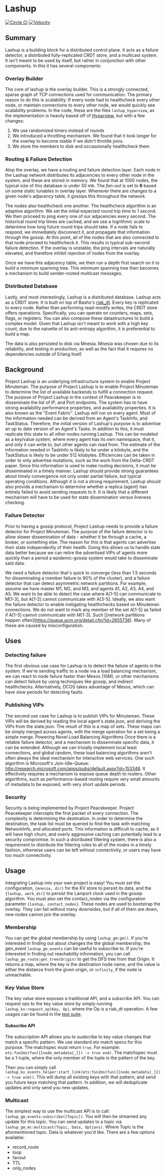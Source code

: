 # Lashup
[![Circle CI](https://circleci.com/gh/dcos/lashup.svg?style=svg&circle-token=e109b76cf8a017424100d9269640771210d7efe3)](https://circleci.com/gh/dcos/lashup)
[![Velocity](http://velocity.mesosphere.com/service/velocity/buildStatus/icon?job=dcos-networking-lashup-master/)](http://velocity.mesosphere.com/service/velocity/job/dcos-networking-lashup-master/)
## Summary 
Lashup is a building block for a distributed control plane. It acts as a failure detector, a distributed fully-replicated CRDT store, and a multicast system. It isn't meant to be used by itself, but rather in conjunction with other components. In this it has several components:
 
### Overlay Builder
The core of lashup is the overlay builder. This is a strongly connected, sparse graph of TCP connections used for communication. The primary reason to do this is scalability. If every node had to healthcheck every other node, or maintain connections to every other node, we would quickly see scalability problems. In the code, these are the files `lashup_hyparview`, as the implementation is heavily based off of [Hyparview](http://asc.di.fct.unl.pt/~jleitao/pdf/dsn07-leitao.pdf), but with a few changes:
1. We use randomized timers instead of rounds
2. We introduced a throttling mechanism. We found that it took longer for the overlay to become stable if we didn't throttle joins.
3. We store the members to disk and occassionally healthcheck them

### Routing & Failure Detection
Atop the overlay, we have a routing and failure detection layer. Each node in the Lashup network distributes its adjacencies to every other node in the system, and these are stored in memory. We found that at 1000 nodes, the typical size of this database is under 50 mb. The *fan-out* is set to **6** based on some static tunables in overlay layer. Whenever there are changes to a given node's adjacency table, it gossips this throughout the network. 

The nodes also healthcheck one another. The healthcheck algorithm is an adaptive algorithm. We set the initial expected round trip time to 1 second. We then proceed to ping every one of our adjacencies every second. The historical round trip times are cached, and we use a logrithmic scale to determine how long future round trips should take. If a node fails to respond, we immediately disconnect it, and propagate that information through the gossip. At this point, all of the nodes that are also connected to that node proceed to healthcheck it. This results in typical sub-second failure detection. If the overlay is unstable, the ping intervals are naturally elevated, and therefore inhibit rejection of nodes from the overlay.

Once we have this adjacency table, we then run a depth first search on it to build a minimum spanning tree. This minimum spanning tree then becomes a mechanism to build sender-rooted multicast messages.  

### Distributed Database
Lastly, and most interestingly, Lashup is a distributed database. Lashup acts as a CRDT store. It is built on top of Basho's [riak_dt](https://github.com/basho/riak_dt). Every key is replicated to every node. Rather than performing read-modify writes, the CRDT store offers operations. Specifically, you can operate on counters, maps, sets, flags, or registers. You can also compose these datastructures to build a complex model. Given that Lashup isn't meant to work with a high key count, due to the naivette of its anti-entropy algorithm, it is preferential to build a map. 

The data is also persisted to disk via Mnesia. Mnesia was chosen due to its reliability, and testing in production, as well as the fact that it requires no dependencies outside of Erlang itself.

## Background

Project Lashup is an underlying infrastructure system to enable Project Minuteman. The purpose of Project Lashup is to enable Project Minuteman to determine the list of available backends to fulfill a connection request. The purpose of Project Lashup in the context of Peacekeeper is to disseminate the list of IP, and Port endpoints. The system has to have strong availability performance properties, and availability properties. It is also known as the "Event Fabric".
Lashup will run on every agent. Most of the information needed can be derived from an Agent's TaskInfo, and TaskStatus.  Therefore, the initial version of Lashup's purpose is to advertise an up to date version of an Agent's Tasks. In addition to this, it must replicate this state to all other nodes running Lashup. This can be modeled as a key/value system, where every agent has its own namespace, that it, and only it can write to, but other agents can read from. The estimate of the information needed in TaskInfo is likely to be under a kilobyte, and the TaskStatus is likely to be under 512 kilobytes. Efficiencies can be taken in order to only advertise mutations, such as the work from the Delta-CRDT paper. 
Since this information is used to make routing decisions, it must be disseminated in a timely manner. Lashup should provide strong guarantees about timely convergence not only under partial failure, but typical operating conditions. Although it is not a strong requirement, Lashup should also provide a mechanism to determine whether a replica (agent) has entirely failed to avoid sending requests to it. It is likely that a different mechanism will have to be used for state dissemination versus liveness checking. 

### Failure Detector
Prior to having a gossip protocol, Project Lashup needs to provide a failure detector for Project Minuteman. The purpose of the failure detector is to allow slower dissemination of data - whether it be through a cache, a broker, or something else. The reason for this is that agents can advertise their state independently of their health. Doing this allows us to handle stale data better because we can retire the advertised VIPs of agents more quickly than a period a epidemic-gossip system would take to disseminate said data.

We need a failure detector that's quick to converge (less than 1.5 seconds for disseminating a member failure to 90% of the cluster), and a failure detector that can detect asymmetric network partitions. For example, assume we have master M1, M2, and M3, and agents A1, A2, A3, A4, and A5. We want to be able to detect the case where A[1-5] can communicate to M[1-3], but A[1-2] cannot communicate with A[3-5]. Ideally, we also want the failure detector to enable instigating healthchecks based on Minuteman connections. We do not want to mark any member of the set A[1-5] as failed if A[1-5] cannot communicate with M[1-3]. Such []network partitions happen often](https://queue.acm.org/detail.cfm?id=2655736). Many of these are caused by misconfiguration. 

## Uses
### Detecting failure
The first obvious use case for Lashup is to detect the failure of agents in the system. If we're sending traffic to a node via a load balancing mechanism, we can react to node failure faster than Mesos (10M), or other mechanisms can detect failure by using techniques like gossip, and indirect healthchecks. Alternatively, DCOS takes advantage of Mesos, which can have slow periods for detecting faults. 

### Publishing VIPs
The second use case for Lashup is to publish VIPs for Minuteman. These VIPs will be derived by reading the local agent's state.json, and deriving the VIPs from the state.json. The result of this is a map of sets. These maps can be simply merged across agents, with the merge operation for a set being a simple merge. 
Powering Novel Load Balancing Algorithms
Once there is a reliable failure detector, and a mechanism to disseminate specific data, it can be extended. Although we can trivially implement local least connections, and global random, these load balancing algorithms aren't often always the ideal mechanism for interactive web services. One such algorithm is Microsoft's Join-Idle-Queue: http://research.microsoft.com/apps/pubs/default.aspx?id=153348. It effectively requires a mechanism to expose queue depth to routers. Other algorithms, such as performance-based routing require very small amounts of metadata to be exposed, with very short update periods. 

### Security
Security is being implemented by Project Peacekeeper. Project Peacekeeper intercepts the first packet of every connection. The complexity is determining the destination. In order to determine the destination, the task list must be queried to find the task with matching NetworkInfo, and allocated ports. This information is difficult to cache, as it will have high churn, and overly aggressive caching can potentially lead to a security compromise. 
In such a distributed filtering system, there is also a requirement to distribute the filtering rules to all of the nodes in a timely fashion, otherwise users can be left without connectivity, or users may have too much connectivity.

## Usage
Integrating Lashup into your own project is easy! You must set the configuration, `{mnesia, dir}` for the KV store to persist its data, and the `{lashup, work_dir}` to persist the Lamport clock used in the gossip algorithm. You must also set the contact_nodes via the configuration parameter `{lashup, contact_nodes}`. These nodes are used to bootstrap the overlay. They can fail without many downsides, but if all of them are down, new nodes cannot join the overlay.

### Membership
You can get the global membership by using `lashup_gm:gm()`. If you're interested in finding out about changes the the global membership, the gen_event `lashup_gm_events` can be useful to subscribe to. If you're interested in finding out reachability information, you can call `lashup_gm_route:get_tree(Origin)` to get the DFS tree from that Origin. It returns a map, where the key is the destination node name, and the value is either the distance from the given origin, or `infinity`, if the node is unreachable. 

### Key Value Store
The key value store exposes a traditional API, and a subscribe API. You can request ops to the key value store by simply running `lashup_kv:request_op(Key, Op)`, where the Op is a riak_dt operation. A few usages can be found in the [test suite](https://github.com/dcos/lashup/blob/master/test/lashup_kv_SUITE.erl). 
#### Subscribe API
The subscription API allows you to susbcribe to key value changes that match a specific pattern. We use standard ets match specs for this purpose. The matchspec must return `true`. For example: 
`ets:fun2ms(fun({[node_metadata|_]}) -> true end)`. The matchspec must be a 1-tuple, where the only member of the tuple is the pattern of the key. 

Then you can simply call `lashup_kv_events_helper:start_link(ets:fun2ms(fun({[node_metadata|_]}) -> true end))`. This will dump all existing keys with that pattern, and send you future keys matching that pattern. In addition, we will deduplicate updates and only send you new updates.

### Multicast
The simplest way to use the multicast API is to call: `lashup_gm_events:subscribe([Topic])`. You will then be streamed any update for this topic. You can send updates to a topic via `lashup_gm_mc:multicast(Topic, Data, Options)`. Where Topic is the aformentioned topic. Data is whatever you'd like. There are a few options available:
* record_route
* loop
* fanout
* TTL
* only_nodes

